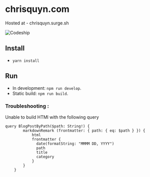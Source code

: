 # chrisquyn.com

Hosted at - chrisquyn.surge.sh

![Codeship](https://codeship.com/projects/6f19e9e0-16a4-0134-caf4-1e201d51eca6/status?branch=master)

## Install
- `yarn install`

## Run
- In development: `npm run develop`.
- Static build: `npm run build`.

### Troubleshooting : 

Unable to build HTMl with the following query 
```
query BlogPostByPath($path: String!) {
        markdownRemark (frontmatter: { path: { eq: $path } }) {
            html
            frontmatter {
              date(formatString: "MMMM DD, YYYY")
              path
              title
              category
            }
        }
    }
```
